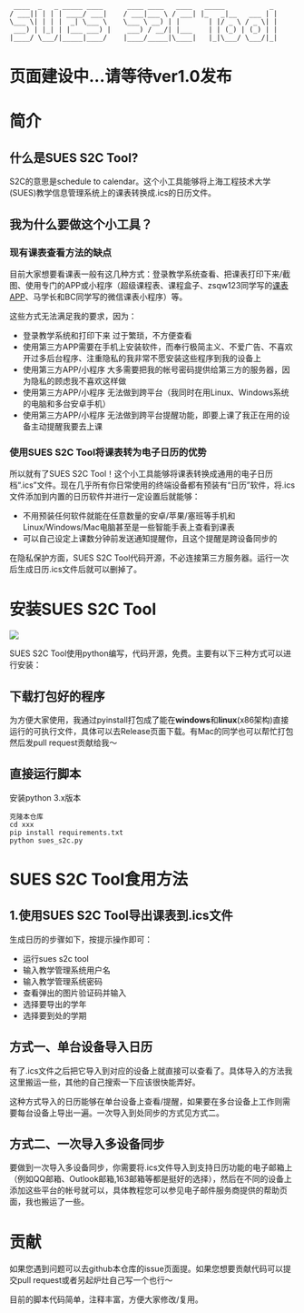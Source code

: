 ```
 ____  _   _ _____ ____      ____ ____   ____   _____           _ 
/ ___|| | | | ____/ ___|    / ___|___ \ / ___| |_   _|__   ___ | |
\___ \| | | |  _| \___ \    \___ \ __) | |       | |/ _ \ / _ \| |
 ___) | |_| | |___ ___) |    ___) / __/| |___    | | (_) | (_) | |
|____/ \___/|_____|____/    |____/_____|\____|   |_|\___/ \___/|_|

```
# 页面建设中...请等待ver1.0发布
# 简介

## 什么是SUES S2C Tool?

S2C的意思是schedule to calendar。这个小工具能够将上海工程技术大学(SUES)教学信息管理系统上的课表转换成.ics的日历文件。

## 我为什么要做这个小工具？

### 现有课表查看方法的缺点

目前大家想要看课表一般有这几种方式：登录教学系统查看、把课表打印下来/截图、使用专门的APP或小程序（超级课程表、课程盒子、zsqw123同学写的[课表APP](https://github.com/zsqw123/SUESjxxt)、马学长和BC同学写的微信课表小程序）等。

这些方式无法满足我的要求，因为：
- 登录教学系统和打印下来 过于繁琐，不方便查看
- 使用第三方APP需要在手机上安装软件，而奉行极简主义、不爱广告、不喜欢开过多后台程序、注重隐私的我非常不愿安装这些程序到我的设备上
- 使用第三方APP/小程序 大多需要把我的帐号密码提供给第三方的服务器，因为隐私的顾虑我不喜欢这样做
- 使用第三方APP/小程序 无法做到跨平台（我同时在用Linux、Windows系统的电脑和多台安卓手机）
- 使用第三方APP/小程序 无法做到跨平台提醒功能，即要上课了我正在用的设备主动提醒我要去上课

### 使用SUES S2C Tool将课表转为电子日历的优势

所以就有了SUES S2C Tool！这个小工具能够将课表转换成通用的电子日历档“.ics”文件。现在几乎所有你日常使用的终端设备都有预装有“日历”软件，将.ics文件添加到内置的日历软件并进行一定设置后就能够：

- 不用预装任何软件就能在任意数量的安卓/苹果/塞班等手机和Linux/Windows/Mac电脑甚至是一些智能手表上查看到课表
- 可以自己设定上课数分钟前发送通知提醒你，且这个提醒是跨设备同步的

在隐私保护方面，SUES S2C Tool代码开源，不必连接第三方服务器。运行一次后生成日历.ics文件后就可以删掉了。

# 安装SUES S2C Tool

![](2019-09-02-03-35-16.png)

SUES S2C Tool使用python编写，代码开源，免费。主要有以下三种方式可以进行安装：

## 下载打包好的程序

为方便大家使用，我通过pyinstall打包成了能在**windows**和**linux**(x86架构)直接运行的可执行文件，具体可以去Release页面下载。有Mac的同学也可以帮忙打包然后发pull request贡献给我～

## 直接运行脚本
安装python 3.x版本

```
克隆本仓库
cd xxx
pip install requirements.txt
python sues_s2c.py
```
# SUES S2C Tool食用方法

## 1.使用SUES S2C Tool导出课表到.ics文件

生成日历的步骤如下，按提示操作即可：
- 运行sues s2c tool
- 输入教学管理系统用户名
- 输入教学管理系统密码
- 查看弹出的图片验证码并输入
- 选择要导出的学年
- 选择要到处的学期
  
## 方式一、单台设备导入日历

有了.ics文件之后把它导入到对应的设备上就直接可以查看了。具体导入的方法我这里搬运一些，其他的自己搜索一下应该很快能弄好。

这种方式导入的日历能够在单台设备上查看/提醒，如果要在多台设备上工作则需要每台设备上导出一遍。一次导入到处同步的方式见方式二。

## 方式二、一次导入多设备同步
要做到一次导入多设备同步，你需要将.ics文件导入到支持日历功能的电子邮箱上（例如QQ邮箱、Outlook邮箱,163邮箱等都是挺好的选择），然后在不同的设备上添加这些平台的帐号就可以，具体教程您可以参见电子邮件服务商提供的帮助页面，我也搬运了一些。

# 贡献

如果您遇到问题可以去github本仓库的issue页面提。如果您想要贡献代码可以提交pull request或者另起炉灶自己写一个也行～

目前的脚本代码简单，注释丰富，方便大家修改/复用。
